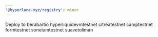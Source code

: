 ```yaml
---
'@hyperlane-xyz/registry': minor
---
```


Deploy to berabartio hyperliquidevmtestnet citreatestnet camptestnet formtestnet soneiumtestnet suavetoliman
